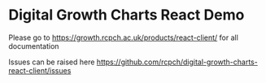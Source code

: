 # Digital Growth Charts React Demo

Please go to <https://growth.rcpch.ac.uk/products/react-client/> for all documentation

Issues can be raised here <https://github.com/rcpch/digital-growth-charts-react-client/issues>


